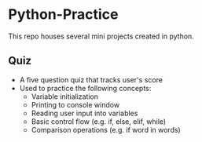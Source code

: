 # Python-Practice
This repo houses several mini projects created in python.

## Quiz
* A five question quiz that tracks user's score
* Used to practice the following concepts:
  * Variable initialization
  * Printing to console window
  * Reading user input into variables
  * Basic control flow (e.g. if, else, elif, while)
  * Comparison operations (e.g. if word in words)
